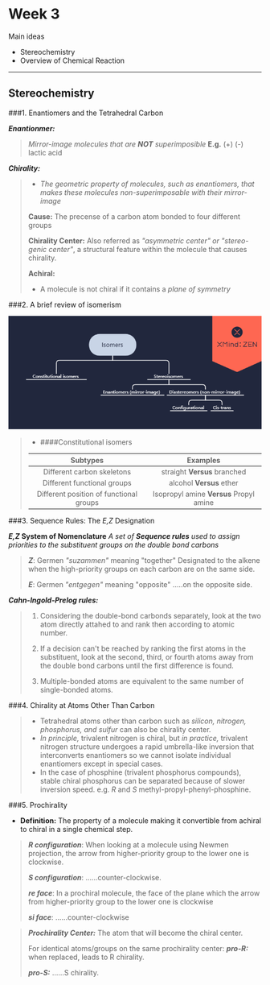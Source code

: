 # Week 3
Main ideas
* Stereochemistry
* Overview of Chemical Reaction

---

## Stereochemistry
###1. Enantiomers and the Tetrahedral Carbon

**_Enantionmer:_**
>_Mirror-image molecules that are __NOT__ superimposible_
>__E.g.__  (+) (-) lactic acid

**_Chirality:_**
>* _The geometric property of molecules, such as enantiomers, that makes these molecules non-superimposable with their mirror-image_
>
>**Cause:**
>The precense of a carbon atom bonded to four different groups
>
>**Chirality Center:**
>Also referred as _"asymmetric center" or "stereo-genic center"_, a structural feature within the molecule that causes chirality.
>
>**Achiral:**
>* A molecule is not chiral if it contains a _plane of symmetry_ 


###2. A brief review of isomerism

![alt text](https://github.com/ScheherazadeZ/markdown-notes/blob/master/Isomers.png )

>* ####Constitutional isomers
>
>|Subtypes|Examples|
>|:-------------------------------------------:|:-------------------------------------:|
>|Different carbon skeletons|straight **Versus** branched|
>|Different functional groups|alcohol **Versus** ether|
>|Different position of functional groups|Isopropyl amine **Versus** Propyl amine|

###3. Sequence Rules: The _E,Z_ Designation

**_E,Z_ System of Nomenclature**
	_A set of  **Sequence rules** used to assign priorities to the substituent groups on the double bond carbons_

>**_Z_**: Germen _"suzammen"_ meaning "together"
>	Designated to the alkene when the high-priority groups on each carbon are on the same side.
>
>**_E_**: Germen _"entgegen"_ meaning "opposite"
>	.....on the opposite side.

**_Cahn-Ingold-Prelog rules:_**
>	1. Considering the double-bond carbonds separately, look at the two atom directly attahed to and rank then according to atomic number.
>	
>	2. If a decision can't be reached by ranking the first atoms in the substituent, look at the second, third, or fourth atoms away from the double bond carbons until the first difference is found.
>	
>	3. Multiple-bonded atoms are equivalent to the same number of single-bonded atoms.

###4. Chirality at Atoms Other Than Carbon

>* Tetrahedral atoms other than carbon such as _silicon, nitrogen, phosphorus, and sulfur_ can also be chirality center.
>* _In principle,_ trivalent nitrogen is chiral, but _in practice,_ trivalent nitrogen structure undergoes a rapid umbrella-like inversion that interconverts enantiomers so we cannot isolate individual enantiomers except in special cases.
>* In the case of phosphine (trivalent phosphorus compounds),  stable chiral phosphorus can be separated because of slower inversion speed. e.g. _R_ and _S_ methyl-propyl-phenyl-phosphine.

###5. Prochirality
* **Definition:** The property of a molecule making it convertible from achiral to chiral in a single chemical step.

>**_R configuration_**: When looking at a molecule using Newmen projection, the arrow from higher-priority group to the lower one is clockwise.
>
>**_S configuration_**: ......counter-clockwise.
>
>**_re face_**: In a prochiral molecule, the face of the plane which the arrow from higher-priority group to the lower one is clockwise
>
>**_si face_**: ......counter-clockwise

>**_Prochirality Center:_** The atom that will become the chiral center.
>
>For identical atoms/groups on the same prochirality center:
>**_pro-R:_** when replaced, leads to R chirality.
>
>**_pro-S:_** ......S chirality.
